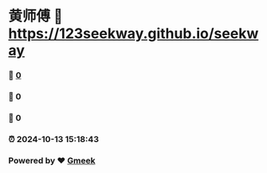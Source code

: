 # 黄师傅 :link: https://123seekway.github.io/seekway 
### :page_facing_up: [0](https://123seekway.github.io/seekway/tag.html) 
### :speech_balloon: 0 
### :hibiscus: 0 
### :alarm_clock: 2024-10-13 15:18:43 
### Powered by :heart: [Gmeek](https://github.com/Meekdai/Gmeek)

